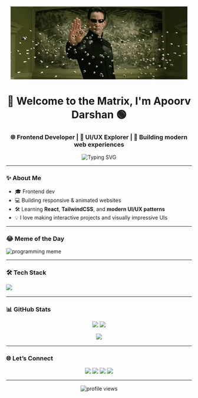 <p align="center">
  <img src="matrix.webp" alt="Matrix Banner" />
</p>

<h1 align="center">👾 Welcome to the Matrix, I'm Apoorv Darshan 🟢</h1>
<h3 align="center">🌐 Frontend Developer | 🎨 UI/UX Explorer | 🚀 Building modern web experiences</h3>

<p align="center">
  <img src="https://readme-typing-svg.demolab.com?font=Fira+Code&pause=1000&color=32CD32&width=435&lines=Crafting+clean+UIs+with+HTML+%2F+CSS+%2F+JS;React+learner+%7C+Frontend+focused;Pixel+perfect+design+meets+code!" alt="Typing SVG" />
</p>


---

### ✨ About Me

- 🎓 Frontend dev 
- 💻 Building responsive & animated websites  
- 🛠️ Learning **React**, **TailwindCSS**, and **modern UI/UX patterns**  
- 💡 I love making interactive projects and visually impressive UIs

---

### 😂 Meme of the Day

<p align="left">
  <img src="https://web.ohidur.com/memes/random.jpg?category=programming" alt="programming meme" height="250" />
</p>


---


### 🛠 Tech Stack

<p align="left">
  <img src="https://skillicons.dev/icons?i=html,css,js,react,redux,bootstrap,tailwind,vscode,git,github" />
</p>

---

### 📊 GitHub Stats

<p align="center">
  <img src="https://github-readme-stats.vercel.app/api?username=apoorvdarshan&show_icons=true&theme=radical" height="165" />
  <img src="https://github-readme-stats.vercel.app/api/top-langs/?username=apoorvdarshan&layout=compact&theme=radical" height="165" />
</p>

<p align="center">
  <img src="https://github-readme-streak-stats.herokuapp.com/?user=apoorvdarshan&theme=radical" height="165" />
</p>



---

### 🌐 Let’s Connect

<p align="center">
  <a href="https://github.com/apoorvdarshan"><img src="https://img.shields.io/badge/GitHub-181717?style=for-the-badge&logo=github&logoColor=white" /></a>
  <a href="https://x.com/apoorvdarshan"><img src="https://img.shields.io/badge/X-000000?style=for-the-badge&logo=twitter&logoColor=white" /></a>
  <a href="https://www.linkedin.com/in/apoorvdarshan"><img src="https://img.shields.io/badge/LinkedIn-0077B5?style=for-the-badge&logo=linkedin&logoColor=white" /></a>
  <a href="mailto:ad13dtu@gmail.com"><img src="https://img.shields.io/badge/Gmail-D14836?style=for-the-badge&logo=gmail&logoColor=white" /></a>
</p>


---

<p align="center">
  <img src="https://komarev.com/ghpvc/?username=apoorvdarshan&label=Profile%20views&color=0e75b6&style=flat" alt="profile views" />
</p>
